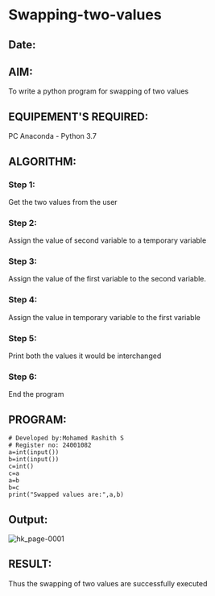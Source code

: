 # Swapping-two-values
## Date: 
## AIM:
To write a python program for swapping of two values
## EQUIPEMENT'S REQUIRED: 
PC
Anaconda - Python 3.7
## ALGORITHM: 
### Step 1:
Get the two values from the user
### Step 2: 
Assign the value of second variable to a temporary variable 
### Step 3: 
Assign the value of the first variable to the second variable.
### Step 4:  
Assign the value in temporary variable to the first variable
### Step 5: 
Print both the values it would be interchanged
### Step 6: 
End the program
## PROGRAM:
```
# Developed by:Mohamed Rashith S
# Register no: 24001082
a=int(input())
b=int(input())
c=int()
c=a
a=b
b=c
print("Swapped values are:",a,b)
```
## Output:
![hk_page-0001](https://github.com/user-attachments/assets/ec794c82-d6ac-476d-b009-fb9ed31183c1)


## RESULT:
Thus the swapping of two values are successfully executed



